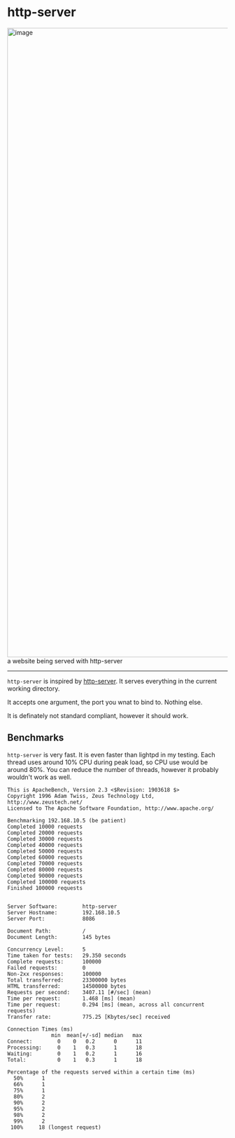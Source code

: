 # http-server

<img width="1436" alt="image" src="https://github.com/boomzero/http_server/assets/85378277/d9b90225-269e-4b8b-92bd-1eb72b64dfb9">
<figcaption> a website being served with http-server </figcaption>


***

`http-server` is inspired by [http-server](https://www.npmjs.com/package/http-server). It serves everything in the current working directory.

It accepts one argument, the port you wnat to bind to. Nothing else.

It is definately not standard compliant, however it should work.


## Benchmarks

`http-server` is very fast. It is even faster than lightpd in my testing.
Each thread uses around 10% CPU during peak load, so CPU use would be around 80%.
You can reduce the number of threads, however it probably wouldn't work as well.

```
This is ApacheBench, Version 2.3 <$Revision: 1903618 $>
Copyright 1996 Adam Twiss, Zeus Technology Ltd, http://www.zeustech.net/
Licensed to The Apache Software Foundation, http://www.apache.org/

Benchmarking 192.168.10.5 (be patient)
Completed 10000 requests
Completed 20000 requests
Completed 30000 requests
Completed 40000 requests
Completed 50000 requests
Completed 60000 requests
Completed 70000 requests
Completed 80000 requests
Completed 90000 requests
Completed 100000 requests
Finished 100000 requests


Server Software:        http-server
Server Hostname:        192.168.10.5
Server Port:            8086

Document Path:          /
Document Length:        145 bytes

Concurrency Level:      5
Time taken for tests:   29.350 seconds
Complete requests:      100000
Failed requests:        0
Non-2xx responses:      100000
Total transferred:      23300000 bytes
HTML transferred:       14500000 bytes
Requests per second:    3407.11 [#/sec] (mean)
Time per request:       1.468 [ms] (mean)
Time per request:       0.294 [ms] (mean, across all concurrent requests)
Transfer rate:          775.25 [Kbytes/sec] received

Connection Times (ms)
              min  mean[+/-sd] median   max
Connect:        0    0   0.2      0      11
Processing:     0    1   0.3      1      18
Waiting:        0    1   0.2      1      16
Total:          0    1   0.3      1      18

Percentage of the requests served within a certain time (ms)
  50%      1
  66%      1
  75%      1
  80%      2
  90%      2
  95%      2
  98%      2
  99%      2
 100%     18 (longest request)
```

